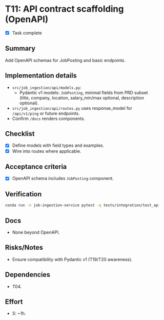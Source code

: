 # T11: API contract scaffolding (OpenAPI)

- [x] Task complete

## Summary
Add OpenAPI schemas for JobPosting and basic endpoints.

## Implementation details
- `src/job_ingestion/api/models.py`:
  - Pydantic v1 models: `JobPosting`, minimal fields from PRD subset (title, company, location, salary_min/max optional, description optional).
- `src/job_ingestion/api/routes.py` uses response_model for `/api/v1/ping` or future endpoints.
- Confirm `/docs` renders components.

## Checklist
- [x] Define models with field types and examples.
- [x] Wire into routes where applicable.

## Acceptance criteria
- [x] OpenAPI schema includes `JobPosting` component.

## Verification
```bash
conda run -n job-ingestion-service pytest -q tests/integration/test_api_docs.py
```

## Docs
- None beyond OpenAPI.

## Risks/Notes
- Ensure compatibility with Pydantic v1 (T19/T20 awareness).

## Dependencies
- T04.

## Effort
- S: ~1h.
